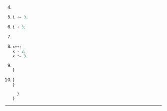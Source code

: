 









4. ```js
   ```
5. ```js
   i += 3;
   ```
6. ```js
   i + 3;
   ```
7. ```js
   ```
8. ```js
   x++;
   x - 2;
   x *= 3;
   ```


2. ```js

   }
   ```









5. ```js
   }
   }

     }
   }
   ```






---
